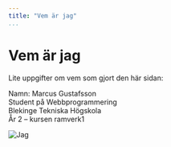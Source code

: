 ```yaml
---
title: "Vem är jag"
...
```


Vem är jag
=========================

Lite uppgifter om vem som gjort den här sidan:

Namn: Marcus Gustafsson<br/>
Student på Webbprogrammering<br/>
Blekinge Tekniska Högskola<br/>
År 2 – kursen ramverk1

![Jag](image/marcus-pic.jpg)
